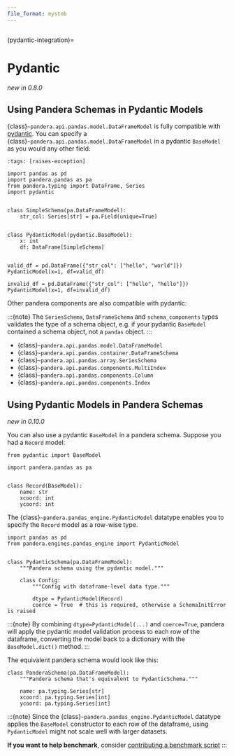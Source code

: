 ```yaml
---
file_format: mystnb
---
```


```{currentmodule} pandera
```

(pydantic-integration)=

# Pydantic

*new in 0.8.0*

## Using Pandera Schemas in Pydantic Models

{class}`~pandera.api.pandas.model.DataFrameModel` is fully compatible with
[pydantic](https://pydantic-docs.helpmanual.io/). You can specify
a {class}`~pandera.api.pandas.model.DataFrameModel` in a pydantic `BaseModel` as you would
any other field:

```{code-cell} python
:tags: [raises-exception]

import pandas as pd
import pandera.pandas as pa
from pandera.typing import DataFrame, Series
import pydantic


class SimpleSchema(pa.DataFrameModel):
    str_col: Series[str] = pa.Field(unique=True)


class PydanticModel(pydantic.BaseModel):
    x: int
    df: DataFrame[SimpleSchema]


valid_df = pd.DataFrame({"str_col": ["hello", "world"]})
PydanticModel(x=1, df=valid_df)

invalid_df = pd.DataFrame({"str_col": ["hello", "hello"]})
PydanticModel(x=1, df=invalid_df)
```

Other pandera components are also compatible with pydantic:

:::{note}
The `SeriesSchema`, `DataFrameSchema` and `schema_components` types
validates the type of a schema object, e.g. if your pydantic
`BaseModel` contained a schema object, not a `pandas` object.
:::

- {class}`~pandera.api.pandas.model.DataFrameModel`
- {class}`~pandera.api.pandas.container.DataFrameSchema`
- {class}`~pandera.api.pandas.array.SeriesSchema`
- {class}`~pandera.api.pandas.components.MultiIndex`
- {class}`~pandera.api.pandas.components.Column`
- {class}`~pandera.api.pandas.components.Index`

## Using Pydantic Models in Pandera Schemas

*new in 0.10.0*

You can also use a pydantic `BaseModel` in a pandera schema. Suppose you had
a `Record` model:

```{code-cell} python
from pydantic import BaseModel

import pandera.pandas as pa


class Record(BaseModel):
    name: str
    xcoord: int
    ycoord: int
```

The {class}`~pandera.pandas_engine.PydanticModel` datatype enables you to
specify the `Record` model as a row-wise type.

```{code-cell} python
import pandas as pd
from pandera.engines.pandas_engine import PydanticModel


class PydanticSchema(pa.DataFrameModel):
    """Pandera schema using the pydantic model."""

    class Config:
        """Config with dataframe-level data type."""

        dtype = PydanticModel(Record)
        coerce = True  # this is required, otherwise a SchemaInitError is raised
```

:::{note}
By combining `dtype=PydanticModel(...)` and `coerce=True`, pandera will
apply the pydantic model validation process to each row of the dataframe,
converting the model back to a dictionary with the `BaseModel.dict()` method.
:::

The equivalent pandera schema would look like this:

```{code-cell} python
class PanderaSchema(pa.DataFrameModel):
    """Pandera schema that's equivalent to PydanticSchema."""

    name: pa.typing.Series[str]
    xcoord: pa.typing.Series[int]
    ycoord: pa.typing.Series[int]
```

:::{note}
Since the {class}`~pandera.pandas_engine.PydanticModel` datatype
applies the `BaseModel` constructor to each row of the dataframe, using
`PydanticModel` might not scale well with larger datasets.

**If you want to help benchmark**, consider
[contributing a benchmark script](https://github.com/pandera-dev/pandera/issues/794)
:::
